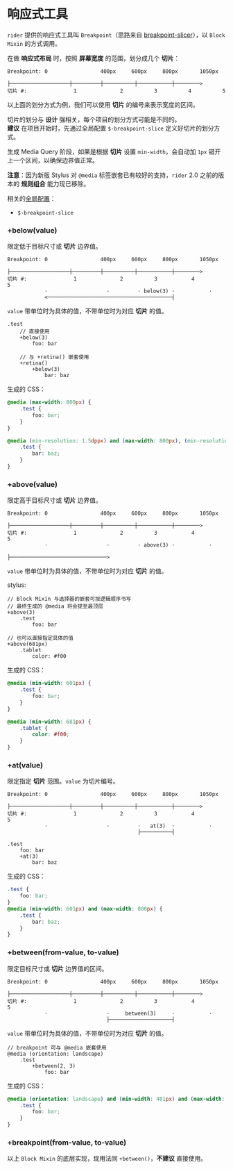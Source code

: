 响应式工具
===

`rider` 提供的响应式工具叫 `Breakpoint`（思路来自 [breakpoint-slicer](https://github.com/lolmaus/breakpoint-slicer)），以 `Block Mixin` 的方式调用。

在做 **响应式布局** 时，按照 **屏幕宽度** 的范围，划分成几个 **切片**：

    Breakpoint: 0                 400px     600px     800px       1050px
                ├───────────────────┼─────────┼──────────┼───────────┼────────>
    切片 #:               1              2          3          4          5

以上面的划分方式为例，我们可以使用 **切片** 的编号来表示宽度的区间。

切片的划分与 **设计** 强相关，每个项目的划分方式可能是不同的。  
**建议** 在项目开始时，先通过全局配置 `$-breakpoint-slice` 定义好切片的划分方式。

生成 Media Query 阶段，如果是根据 **切片** 设置 `min-width`，会自动加 `1px` 错开上一个区间，以确保边界值正常。

**注意**：因为新版 Stylus 对 `@media` 标签嵌套已有较好的支持，`rider` 2.0 之前的版本的 **规则组合** 能力现已移除。

相关的[全局配置](./setting.md)：

 * `$-breakpoint-slice`

### +below(value)

限定低于目标尺寸或 **切片** 边界值。

    Breakpoint: 0                 400px     600px     800px       1050px
                ├───────────────────┼─────────┼──────────┼───────────┼────────>
    切片 #:               1              2          3           4          5
                ·                   ·         · below(3) ·           ·
                <────────────────────────────────────────┤

`value` 带单位时为具体的值，不带单位时为对应 **切片** 的值。

```stylus
.test
    // 直接使用
    +below(3)
        foo: bar

    // 与 +retina() 嵌套使用
    +retina()
        +below(3)
            bar: baz
```

生成的 CSS：

```css
@media (max-width: 800px) {
    .test {
        foo: bar;
    }
}

@media (min-resolution: 1.5dppx) and (max-width: 800px), (min-resolution: 144dpi) and (max-width: 800px) {
    .test {
        bar: baz;
    }
}
```

### +above(value)

限定高于目标尺寸或 **切片** 边界值。

    Breakpoint: 0                 400px     600px     800px       1050px
                ├───────────────────┼─────────┼──────────┼───────────┼────────>
    切片 #:               1              2          3           4          5
                ·                   ·         · above(3) ·           ·
                                              ├───────────────────────────────>

`value` 带单位时为具体的值，不带单位时为对应 **切片** 的值。

stylus:

```stylus
// Block Mixin 与选择器的嵌套可按逻辑顺序书写
// 最终生成的 @media 将会提至最顶层
+above(3)
    .test
        foo: bar

// 也可以直接指定具体的值
+above(681px)
    .tablet
        color: #f00
```

生成的 CSS：

```css
@media (min-width: 601px) {
    .test {
        foo: bar;
    }
}

@media (min-width: 681px) {
    .tablet {
        color: #f00;
    }
}
```

### +at(value)

限定指定 **切片** 范围。`value` 为切片编号。

    Breakpoint: 0                 400px     600px     800px       1050px
                ├───────────────────┼─────────┼──────────┼───────────┼────────>
    切片 #:               1              2          3           4          5
                ·                   ·         ·   at(3)  ·           ·
                                              ├──────────┤

```stylus
.test
    foo: bar
    +at(3)
        bar: baz
```

生成的 CSS：

```css
.test {
    foo: bar;
}
@media (min-width: 601px) and (max-width: 800px) {
    .test {
        bar: baz;
    }
}
```

### +between(from-value, to-value)

限定目标尺寸或 **切片** 边界值的区间。

    Breakpoint: 0                 400px     600px     800px       1050px
                ├───────────────────┼─────────┼──────────┼───────────┼────────>
    切片 #:               1              2          3           4          5
                ·                   ·     between(3)     ·           ·
                                    ├────────────────────┤

`value` 带单位时为具体的值，不带单位时为对应 **切片** 的值。

```stylus
// breakpoint 可与 @media 嵌套使用
@media (orientation: landscape)
    .test
        +between(2, 3)
            foo: bar
```

生成的 CSS：

```css
@media (orientation: landscape) and (min-width: 401px) and (max-width: 800px) {
    .test {
        foo: bar;
    }
}
```

### +breakpoint(from-value, to-value)

以上 `Block Mixin` 的底层实现，现用法同 `+between()`，**不建议** 直接使用。

